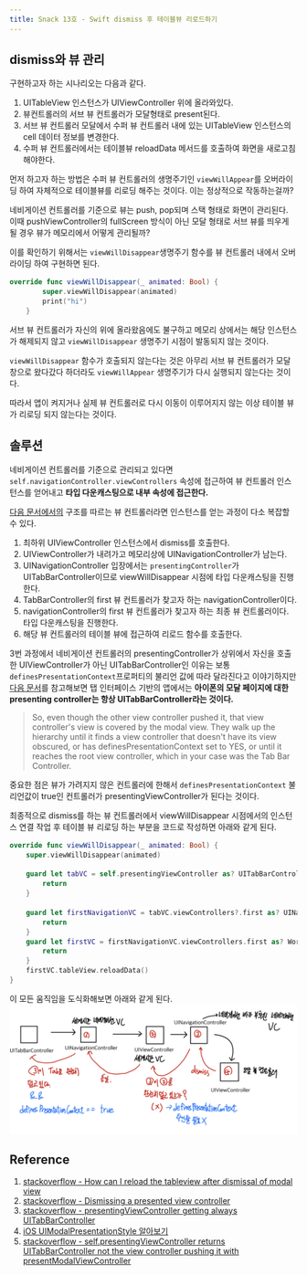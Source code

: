 ```yaml
---
title: Snack 13호 - Swift dismiss 후 테이블뷰 리로드하기
---
```


## dismiss와 뷰 관리

구현하고자 하는 시나리오는 다음과 같다.

1. UITableView 인스턴스가 UIViewController 위에 올라와있다.
2. 뷰컨트롤러의 서브 뷰 컨트롤러가 모달형태로 present된다.
3. 서브 뷰 컨트롤러 모달에서 수퍼 뷰 컨트롤러 내에 있는 UITableView 인스턴스의 cell 데이터 정보를 변경한다.
4. 수퍼 뷰 컨트롤러에서는 테이블뷰 reloadData 메서드를 호출하여 화면을 새로고침 해야한다.

먼저 하고자 하는 방법은 수퍼 뷰 컨트롤러의 생명주기인 `viewWillAppear`를 오버라이딩 하여 자체적으로 테이블뷰를 리로딩 해주는 것이다. 이는 정상적으로 작동하는걸까?

네비게이션 컨트롤러를 기준으로 뷰는 push, pop되며 스택 형태로 화면이 관리된다. 이때 pushViewController의 fullScreen 방식이 아닌 모달 형태로 서브 뷰를 띄우게 될 경우 뷰가 메모리에서 어떻게 관리될까?

이를 확인하기 위해서는 `viewWillDisappear`생명주기 함수를 뷰 컨트롤러 내에서 오버라이딩 하여 구현하면 된다.

```swift
override func viewWillDisappear(_ animated: Bool) {
        super.viewWillDisappear(animated)
        print("hi")
    }
```

서브 뷰 컨트롤러가 자신의 위에 올라왔음에도 불구하고 메모리 상에서는 해당 인스턴스가 해제되지 않고 `viewWillDisappear` 생명주기 시점이 발동되지 않는 것이다.

`viewWillDisappear` 함수가 호출되지 않는다는 것은 아무리 서브 뷰 컨트롤러가 모달창으로 왔다갔다 하더라도 `viewWillAppear` 생명주기가 다시 실행되지 않는다는 것이다.

따라서 앱이 켜지거나 실제 뷰 컨트롤러로 다시 이동이 이루어지지 않는 이상 테이블 뷰가 리로딩 되지 않는다는 것이다.

## 솔루션

네비게이션 컨트롤러를 기준으로 관리되고 있다면 `self.navigationController.viewControllers` 속성에 접근하여 뷰 컨트롤러 인스턴스를 얻어내고 **타입 다운캐스팅으로 내부 속성에 접근한다.**

[다음 문서에서의](./230215-12.md) 구조를 따르는 뷰 컨트롤러라면 인스턴스를 얻는 과정이 다소 복잡할 수 있다.

1. 최하위 UIViewController 인스턴스에서 dismiss를 호출한다.
2. UIViewController가 내려가고 메모리상에 UINavigationController가 남는다.
3. UINavigationController 입장에서는 `presentingController`가 UITabBarController이므로 viewWillDisappear 시점에 타입 다운캐스팅을 진행한다.
4. TabBarController의 first 뷰 컨트롤러가 찾고자 하는 navigationController이다.
5. navigationController의 first 뷰 컨트롤러가 찾고자 하는 최종 뷰 컨트롤러이다. 타입 다운캐스팅을 진행한다.
6. 해당 뷰 컨트롤러의 테이블 뷰에 접근하여 리로드 함수를 호출한다.

3번 과정에서 네비게이션 컨트롤러의 presentingController가 상위에서 자신을 호출한 UIViewController가 아닌 UITabBarController인 이유는 보통 `definesPresentationContext`프로퍼티의 불리언 값에 따라 달라진다고 이야기하지만 [다음 문서](https://stackoverflow.com/questions/8437908/self-presentingviewcontroller-returns-uitabbarcontroller-not-the-view-controller)를 참고해보면 탭 인터페이스 기반의 앱에서는 **아이폰의 모달 페이지에 대한 presenting controller는 항상 UITabBarController라는 것이다.**

> So, even though the other view controller pushed it, that view controller's view is covered by the modal view. They walk up the hierarchy until it finds a view controller that doesn't have its view obscured, or has definesPresentationContext set to YES, or until it reaches the root view controller, which in your case was the Tab Bar Controller.

중요한 점은 뷰가 가려지지 않은 컨트롤러에 한해서 `definesPresentationContext` 불리언값이 true인 컨트롤러가 presentingViewController가 된다는 것이다.

최종적으로 dismiss를 하는 뷰 컨트롤러에서 viewWillDisappear 시점에서의 인스턴스 연결 작업 후 테이블 뷰 리로딩 하는 부분을 코드로 작성하면 아래와 같게 된다.

```swift
override func viewWillDisappear(_ animated: Bool) {
    super.viewWillDisappear(animated)

    guard let tabVC = self.presentingViewController as? UITabBarController else {
        return
    }

    guard let firstNavigationVC = tabVC.viewControllers?.first as? UINavigationController else {
        return
    }
    guard let firstVC = firstNavigationVC.viewControllers.first as? WorldClockViewController else {
        return
    }
    firstVC.tableView.reloadData()
}
```

이 모든 움직임을 도식화해보면 아래와 같게 된다.
![story](../.vuepress/assets/snack/story.jpg)

## Reference

1. [stackoverflow - How can I reload the tableview after dismissal of modal view](https://stackoverflow.com/questions/67434481/how-can-i-reload-the-tableview-after-dismissal-of-modal-view)
2. [stackoverflow - Dismissing a presented view controller](https://stackoverflow.com/questions/14636891/dismissing-a-presented-view-controller)
3. [stackoverflow - presentingViewController getting always UITabBarController](https://stackoverflow.com/questions/10907742/presentingviewcontroller-getting-always-uitabbarcontroller)
4. [iOS UIModalPresentationStyle 알아보기](https://magi82.github.io/ios-modal-presentation-style-01/)
5. [stackoverflow - self.presentingViewController returns UITabBarController not the view controller pushing it with presentModalViewController](https://stackoverflow.com/questions/8437908/self-presentingviewcontroller-returns-uitabbarcontroller-not-the-view-controller)

